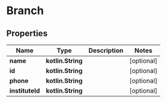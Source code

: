 
# Branch

## Properties
Name | Type | Description | Notes
------------ | ------------- | ------------- | -------------
**name** | **kotlin.String** |  |  [optional]
**id** | **kotlin.String** |  |  [optional]
**phone** | **kotlin.String** |  |  [optional]
**instituteId** | **kotlin.String** |  |  [optional]




